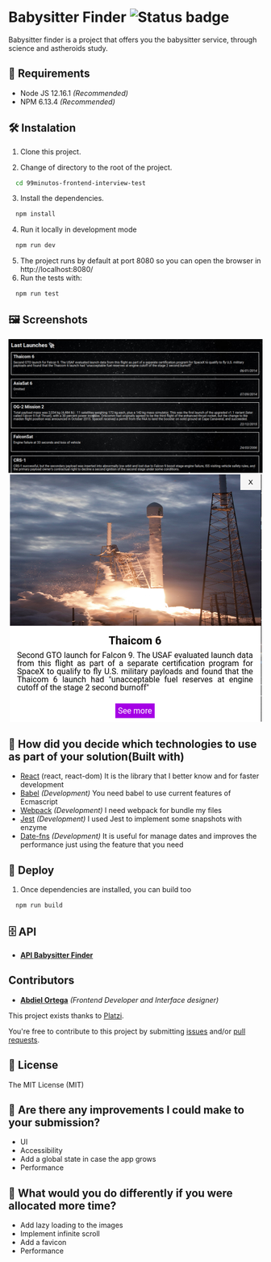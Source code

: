 # Babysitter Finder ![Status badge](https://img.shields.io/badge/status-in%20progress-yellow)

<div align="center">
  <!-- <img 
    src="https://res.cloudinary.com/abdiel8real/image/upload/v1596045225/neobit/logoBlack_2x_kwp4o7.png"> -->
</div>

Babysitter finder is a project that offers you the babysitter service, through science and astheroids study.

## 📢 Requirements
- Node JS 12.16.1 _(Recommended)_
- NPM 6.13.4 _(Recommended)_

## 🛠 Instalation
1. Clone this project.

2. Change of directory to the root of the project.
```bash
  cd 99minutos-frontend-interview-test
```
3. Install the dependencies.
```bash
  npm install
```
4. Run it locally in development mode
```bash
  npm run dev
```
5. The project runs by default at port 8080 so you can open the browser in http://localhost:8080/
6. Run the tests with:
```bash
  npm run test
```

## 🖼 Screenshots

<div align="center">
  <img 
    src="./screenshots/app-screenshot.png">
  <img 
    src="./screenshots/app-screenshot2.png">
</div>

## 🔧 How did you decide which technologies to use as part of your solution(Built with)
- [React](https://es.reactjs.org/) (react, react-dom)
It is the library that I better know and for faster development
- [Babel](https://babeljs.io/) _(Development)_
You need babel to use current features of Ecmascript
- [Webpack](https://webpack.js.org/) _(Development)_
I need webpack for bundle my files
- [Jest](https://jestjs.io/) _(Development)_
I used Jest to implement some snapshots with enzyme
- [Date-fns](https://date-fns.org/) _(Development)_
It is useful for manage dates and improves the performance just using the feature that you need

## 🚀 Deploy
1. Once dependencies are installed, you can build too
```bash
  npm run build
```

## 🗄️ API

- **[API Babysitter Finder][backend_project]**

##  Contributors

- **[Abdiel Ortega][abdiel_github]** _(Frontend Developer and Interface designer)_

This project exists thanks to  [Platzi](https://platzi.com/).

You're free to contribute to this project by submitting [issues](https://github.com/babysitter-finder/frontend/issues) and/or [pull requests](https://github.com/babysitter-finder/frontend/pulls).

## 📜 License
The MIT License (MIT)


[abdiel_github]: https://github.com/abdielDev
[backend_project]: https://api.spacex.land/graphql/
[frontend_project]: https://github.com/abdielDev/99minutos-frontend-interview-test

## 📜 Are there any improvements I could make to your submission?
- UI
- Accessibility
- Add a global state in case the app grows
- Performance

## 📜 What would you do differently if you were allocated more time?
- Add lazy loading to the images
- Implement infinite scroll
- Add a favicon
- Performance